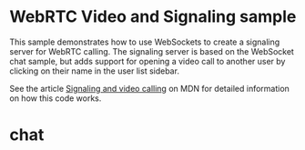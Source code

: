 WebRTC Video and Signaling sample
=================================

This sample demonstrates how to use WebSockets to create a signaling server for WebRTC calling. The signaling server is based on the WebSocket chat sample, but adds support for opening a video call to another user by clicking on their name in the user list sidebar.

See the article [Signaling and video calling](https://developer.mozilla.org/en-US/docs/Web/API/WebRTC_API/Signaling_and_video_calling) on MDN for detailed information on how this code works.
# chat
